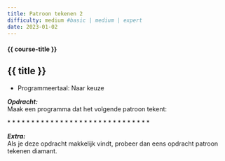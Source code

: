 ```yaml
---
title: Patroon tekenen 2
difficulty: medium #basic | medium | expert
date: 2023-01-02
---
```


#### {{ course-title }}

## {{ title }}

* Programmeertaal: Naar keuze

***Opdracht:***  
Maak een programma dat het volgende patroon tekent:

\* \* \* \* \* \* \* \* \* \* \* \* \* \* \* \* \* \* \* \* \* \* \* \*
\* \* \* \* \* \*

***Extra:***  
Als je deze opdracht makkelijk vindt, probeer dan eens opdracht patroon
tekenen diamant.
